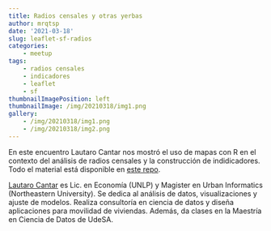 ```yaml
---
title: Radios censales y otras yerbas
author: mrqtsp
date: '2021-03-18'
slug: leaflet-sf-radios
categories:
    - meetup
tags:
    - radios censales
    - indicadores
    - leaflet
    - sf
thumbnailImagePosition: left
thumbnailImage: /img/20210318/img1.png
gallery:
    - /img/20210318/img1.png
    - /img/20210318/img2.png
---
```


En este encuentro Lautaro Cantar nos mostró el uso de mapas con R en el contexto del análisis de radios censales y la construcción de indidicadores. Todo el material está disponible en [este repo](https://github.com/renrosario/Presentaciones/tree/master/20210318_radios_censales).

<!--more-->

[Lautaro Cantar](https://lautarocantar.com/) es Lic. en Economía (UNLP) y Magister en Urban Informatics (Northeastern University). Se dedica al análisis de datos, visualizaciones y ajuste de modelos. Realiza consultoría en ciencia de datos y diseña aplicaciones para movilidad de viviendas. Además, da clases en la Maestría en Ciencia de Datos de UdeSA.
